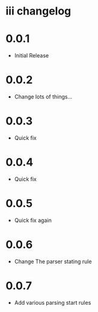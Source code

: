 # iii changelog

# 0.0.1

- Initial Release


# 0.0.2

- Change lots of things...

# 0.0.3

- Quick fix

# 0.0.4

- Quick fix

# 0.0.5

- Quick fix again


# 0.0.6

- Change The parser stating rule

# 0.0.7

- Add various parsing start rules
